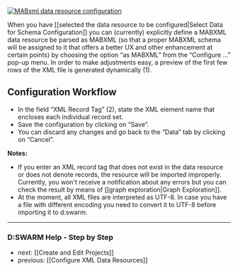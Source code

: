 [![MABxml data resource configuration](https://avgl.mybalsamiq.com/mockups/2319383.png?key=27106ea66faf01c9ad98a275eac48683ac53bf00)](https://avgl.mybalsamiq.com/mockups/2319383.png?key=27106ea66faf01c9ad98a275eac48683ac53bf00 "MABxml Data Resource Configuration")

When you have [[selected the data resource to be configured|Select Data for Schema Configuration]] you can (currently) explicitly define a MABXML data resource be parsed as MABXML (so that a proper MABXML schema will be assigned to it that offers a better UX and other enhancement at certain points) by choosing the option “as MABXML”  from the “Configure ...” pop-up menu. In order to make adjustments easy, a preview of the first few rows of the XML file is generated dynamically (1).

## Configuration Workflow

* In the field “XML Record Tag” (2), state the XML element name that encloses each individual record set.
* Save the configuration by clicking on “Save”.
* You can discard any changes and go back to the “Data” tab by clicking on “Cancel”.

__Notes:__ 
* If you enter an XML record tag that does not exist in the data resource or does not denote records, the resource will be imported improperly. Currently, you won't receive a notification about any errors but you can check the result by means of [[graph exploration|Graph Exploration]].
* At the moment, all XML files are interpreted as UTF-8. In case you have a file with different encoding you need to convert it to UTF-8 before importing it to d:swarm.

-----------------------------------
### D:SWARM Help - Step by Step

* next: [[Create and Edit Projects]]
* previous: [[Configure XML Data Resources]]